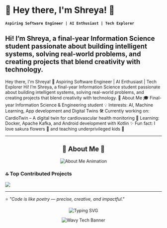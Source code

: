 # 🌸 Hey there, I'm Shreya! 👋

**`Aspiring Software Engineer | AI Enthusiast | Tech Explorer`**

Hi! I’m Shreya, a final-year Information Science student passionate about building intelligent systems, solving real-world problems, and creating projects that blend creativity with technology. 
---

Hey there, I'm Shreya! 👋 Aspiring Software Engineer | AI Enthusiast | Tech Explorer Hi! I’m Shreya, a final-year Information Science student passionate about building intelligent systems, solving real-world problems, and creating projects that blend creativity with technology. 🚀 About Me 🎓 Final-year Information Science & Engineering student 💡 Interests: AI, Machine Learning, App development and Digital Twins 🛠️ Currently working on: CardioTwin – A digital twin for cardiovascular health monitoring 🌱 Learning: Docker, Apache Kafka, and Android development with Kotlin ✨ Fun fact: I love sakura flowers 🌸 and teaching underprivileged kids 💛


---
<h2 align="center">🌸 About Me 🌸</h2>

<p align="center">
  <img src="https://readme-typing-svg.herokuapp.com?font=Fira+Code&size=22&duration=2000&pause=500&color=FF69B4&center=true&vCenter=true&multiline=true&width=750&lines=🎓+Final-year+Information+Science+%26+Engineering+student;💡+AI%2C+Machine+Learning%2C+Digital+Twins;💗+Working+on+CardioTwin+-+Heart+Health+Digital+Twin;🌱+Learning+Docker%2C+Apache+Kafka%2C+Android+with+Kotlin;🌸+Love+Sakura+flowers+%26+teaching+kids" alt="About Me Animation" />
</p>

### 🔝 Top Contributed Projects 
![](https://github-contributor-stats.vercel.app/api?username=Shreya-196&limit=5&theme=dark&combine_all_yearly_contributions=true)

---

⭐ *"Code is like poetry — precise, creative, and impactful."*  

<p align="center">
  <img
    src="https://readme-typing-svg.demolab.com?font=Fira+Code&size=24&pause=1000&center=true&vCenter=true&width=800&height=45&duration=3000&lines=Aspiring+Software+Engineer+%7C+AI+Enthusiast;Digital+Twins+%F0%9F%8C%8C+%7C+Android+with+Kotlin;I+build+human-centered+intelligent+systems;Sakura+lover+%F0%9F%8C%B8+%7C+Community+Volunteer"
    alt="Typing SVG"
  />
</p>

<p align="center">
  <img
    src="https://capsule-render.vercel.app/api?type=waving&height=230&color=gradient&text=Shreya%20Ramesh&fontSize=55&fontAlign=50&fontAlignY=35&desc=AI%20%7C%20Android%20%7C%20Digital%20Twins&descAlign=50&descAlignY=60&animation=fadeIn"
    alt="Wavy Tech Banner"
  />
</p>


